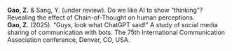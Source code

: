 **Gao, Z.** & Sang, Y. (under review). Do we like AI to show “thinking”? Revealing the effect of Chain-of-Thought on human perceptions.  
**Gao, Z.** (2025). “Guys, look what ChatGPT said!” A study of social media sharing of communication with bots. The 75th International Communication Association conference, Denver, CO, USA.
